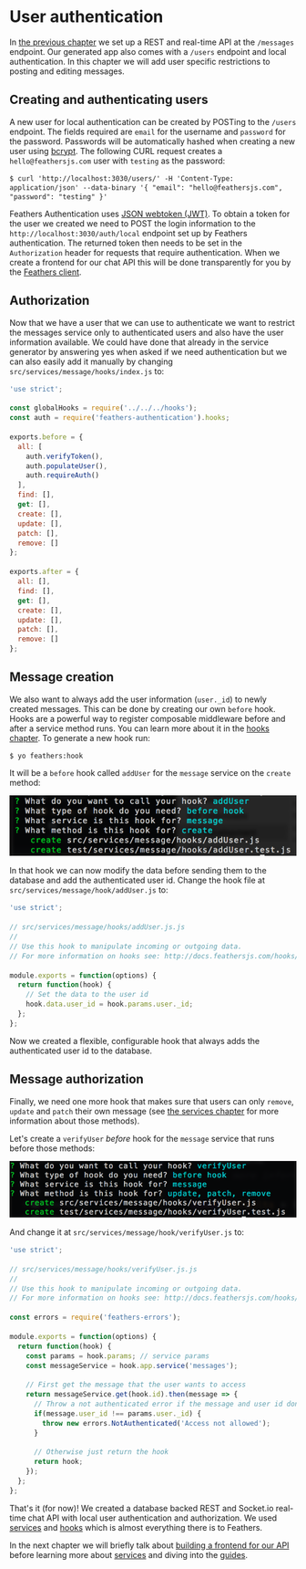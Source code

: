 # User authentication

In [the previous chapter](first-app.md) we set up a REST and real-time API at the `/messages` endpoint. Our generated app also comes with a `/users` endpoint and local authentication. In this chapter we will add user specific restrictions to posting and editing messages.

## Creating and authenticating users

A new user for local authentication can be created by POSTing to the `/users` endpoint. The fields required are `email` for the username and `password` for the password. Passwords will be automatically hashed when creating a new user using [bcrypt](https://www.npmjs.com/package/bcryptjs). The following CURL request creates a `hello@feathersjs.com` user with `testing` as the password:

```
$ curl 'http://localhost:3030/users/' -H 'Content-Type: application/json' --data-binary '{ "email": "hello@feathersjs.com", "password": "testing" }'
```

Feathers Authentication uses [JSON webtoken (JWT)](https://jwt.io/). To obtain a token for the user we created we need to POST the login information to the `http://localhost:3030/auth/local` endpoint set up by Feathers authentication. The returned token then needs to be set in the `Authorization` header for requests that require authentication. When we create a frontend for our chat API this will be done transparently for you by the [Feathers client](../clients/feathers.md).

## Authorization

Now that we have a user that we can use to authenticate we want to restrict the messages service only to authenticated users and also have the user information available. We could have done that already in the service generator by answering yes when asked if we need authentication but we can also easily add it manually by changing `src/services/message/hooks/index.js` to:

```js
'use strict';

const globalHooks = require('../../../hooks');
const auth = require('feathers-authentication').hooks;

exports.before = {
  all: [
    auth.verifyToken(),
    auth.populateUser(),
    auth.requireAuth()
  ],
  find: [],
  get: [],
  create: [],
  update: [],
  patch: [],
  remove: []
};

exports.after = {
  all: [],
  find: [],
  get: [],
  create: [],
  update: [],
  patch: [],
  remove: []
};
```

## Message creation

We also want to always add the user information (`user._id`) to newly created messages. This can be done by creating our own `before` hook. Hooks are a powerful way to register composable middleware before and after a service method runs. You can learn more about it in the [hooks chapter](../hooks/readme.md). To generate a new hook run:

```
$ yo feathers:hook
```

It will be a `before` hook called `addUser` for the `message` service on the `create` method:

![addUser Hook](./assets/adduser.png)

In that hook we can now modify the data before sending them to the database and add the authenticated user id. Change the hook file at `src/services/message/hook/addUser.js` to:

```js
'use strict';

// src/services/message/hooks/addUser.js.js
// 
// Use this hook to manipulate incoming or outgoing data.
// For more information on hooks see: http://docs.feathersjs.com/hooks/readme.html

module.exports = function(options) {
  return function(hook) {
    // Set the data to the user id
    hook.data.user_id = hook.params.user._id;
  };
};
```

Now we created a flexible, configurable hook that always adds the authenticated user id to the database.

## Message authorization

Finally, we need one more hook that makes sure that users can only `remove`, `update` and `patch` their own message (see [the services chapter](../services/readme.md) for more information about those methods).

Let's create a `verifyUser` *before* hook for the `message` service that runs before those methods:

![verifyUser Hook](./assets/verifyuser.png)

And change it at `src/services/message/hook/verifyUser.js` to:

```js
'use strict';

// src/services/message/hooks/verifyUser.js.js
// 
// Use this hook to manipulate incoming or outgoing data.
// For more information on hooks see: http://docs.feathersjs.com/hooks/readme.html

const errors = require('feathers-errors');

module.exports = function(options) {
  return function(hook) {
    const params = hook.params; // service params
    const messageService = hook.app.service('messages');
    
    // First get the message that the user wants to access
    return messageService.get(hook.id).then(message => {
      // Throw a not authenticated error if the message and user id don't match
      if(message.user_id !== params.user._id) {
        throw new errors.NotAuthenticated('Access not allowed');
      }
      
      // Otherwise just return the hook
      return hook;
    });
  };
};
```

That's it (for now)! We created a database backed REST and Socket.io real-time chat API with local user authentication and authorization. We used [services](../services/readme.md) and [hooks](../hooks/readme.md) which is almost everything there is to Feathers.

In the next chapter we will briefly talk about [building a frontend for our API](frontend.md) before learning more about [services](../services/readme.md) and diving into the [guides](../guides/readme.md).
